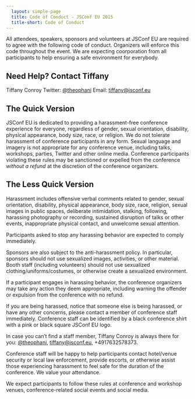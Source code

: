 ```yaml
---
  layout: simple-page
  title: Code of Conduct - JSConf EU 2015
  title-short: Code of Conduct
---
```




<div class="intro-p">
  <p>All attendees, speakers, sponsors and volunteers at JSConf EU are required to agree with the following code of conduct. Organizers will enforce this code throughout the event. We are expecting coorporation from all participants to help ensuring a safe environment for everybody.</p>

</div>

## Need Help? Contact Tiffany

Tiffany Conroy
Twitter: [@theophani](https://twitter.com/theophani)
Email: [tiffany@jsconf.eu](mailto:tiffany@jsconf.eu)

## The Quick Version

JSConf EU is dedicated to providing a harassment-free conference experience for everyone, regardless of gender, sexual orientation, disability, physical appearance, body size, race, or religion. We do not tolerate harassment of conference participants in any form. Sexual language and imagery is not appropriate for any conference venue, including talks, workshops, parties, Twitter and other online media. Conference participants violating these rules may be sanctioned or expelled from the conference *without a refund* at the discretion of the conference organizers.

## The Less Quick Version

Harassment includes offensive verbal comments related to gender, sexual orientation, disability, physical appearance, body size, race, religion, sexual images in public spaces, deliberate intimidation, stalking, following, harassing photography or recording, sustained disruption of talks or other events, inappropriate physical contact, and unwelcome sexual attention.

Participants asked to stop any harassing behavior are expected to comply immediately.

Sponsors are also subject to the anti-harassment policy. In particular, sponsors should not use sexualized images, activities, or other material. Booth staff (including volunteers) should not use sexualized clothing/uniforms/costumes, or otherwise create a sexualized environment.

If a participant engages in harassing behavior, the conference organizers may take any action they deem appropriate, including warning the offender or expulsion from the conference with no refund.

If you are being harassed, notice that someone else is being harassed, or have any other concerns, please contact a member of conference staff immediately. Conference staff can be identified by a black conference shirt with a pink or black square JSConf EU logo.

In case you can’t find a staff member, Tiffany Conroy is always there for you: [@theophani](https://twitter.com/theophani), [tiffany@jsconf.eu](mailto:tiffany@jsconf.eu), +4917632578373.

Conference staff will be happy to help participants contact hotel/venue security or local law enforcement, provide escorts, or otherwise assist those experiencing harassment to feel safe for the duration of the conference. We value your attendance.

We expect participants to follow these rules at conference and workshop venues, conference-related social events and social media.

